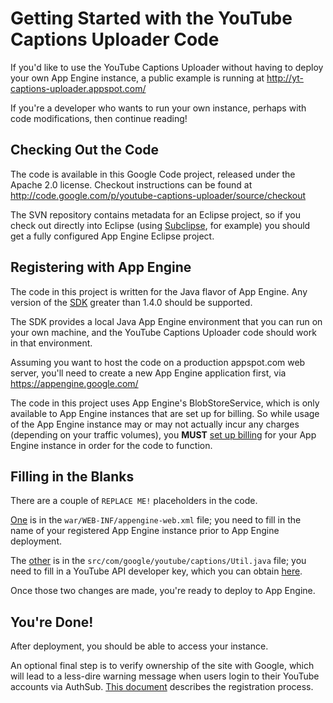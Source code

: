 # Getting Started with the YouTube Captions Uploader Code #

If you'd like to use the YouTube Captions Uploader without having to deploy your own App Engine instance, a public example is running at http://yt-captions-uploader.appspot.com/

If you're a developer who wants to run your own instance, perhaps with code modifications, then continue reading!

## Checking Out the Code ##

The code is available in this Google Code project, released under the Apache 2.0 license. Checkout instructions can be found at http://code.google.com/p/youtube-captions-uploader/source/checkout

The SVN repository contains metadata for an Eclipse project, so if you check out directly into Eclipse (using [Subclipse](http://subclipse.tigris.org/), for example) you should get a fully configured App Engine Eclipse project.

## Registering with App Engine ##

The code in this project is written for the Java flavor of App Engine. Any version of the [SDK](http://code.google.com/appengine/downloads.html#Google_App_Engine_SDK_for_Java) greater than 1.4.0 should be supported.

The SDK provides a local Java App Engine environment that you can run on your own machine, and the YouTube Captions Uploader code should work in that environment.

Assuming you want to host the code on a production appspot.com web server, you'll need to create a new App Engine application first, via https://appengine.google.com/

The code in this project uses App Engine's BlobStoreService, which is only available to App Engine instances that are set up for billing. So while usage of the App Engine instance may or may not actually incur any charges (depending on your traffic volumes), you **MUST** [set up billing](http://code.google.com/appengine/docs/billing.html) for your App Engine instance in order for the code to function.

## Filling in the Blanks ##

There are a couple of `REPLACE ME!` placeholders in the code.

[One](http://code.google.com/p/youtube-captions-uploader/source/browse/trunk/yt-caption-uploader/war/WEB-INF/appengine-web.xml?r=5#3) is in the `war/WEB-INF/appengine-web.xml` file; you need to fill in the name of your registered App Engine instance prior to App Engine deployment.

The [other](http://code.google.com/p/youtube-captions-uploader/source/browse/trunk/yt-caption-uploader/src/com/google/youtube/captions/Util.java?r=5#29) is in the `src/com/google/youtube/captions/Util.java` file; you need to fill in a YouTube API developer key, which you can obtain [here](http://code.google.com/apis/youtube/dashboard/gwt/).

Once those two changes are made, you're ready to deploy to App Engine.

## You're Done! ##

After deployment, you should be able to access your instance.

An optional final step is to verify ownership of the site with Google, which will lead to a less-dire warning message when users login to their YouTube accounts via AuthSub. [This document](http://code.google.com/apis/accounts/docs/RegistrationForWebAppsAuto.html) describes the registration process.